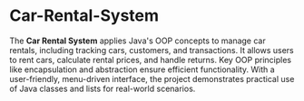# Car-Rental-System
The **Car Rental System** applies Java's OOP concepts to manage car rentals, including tracking cars, customers, and transactions. It allows users to rent cars, calculate rental prices, and handle returns. Key OOP principles like encapsulation and abstraction ensure efficient functionality. With a user-friendly, menu-driven interface, the project demonstrates practical use of Java classes and lists for real-world scenarios.
